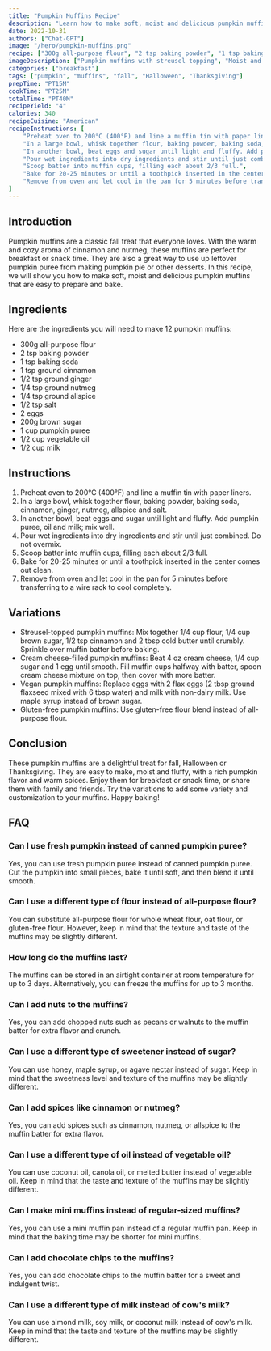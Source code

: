 ```yaml
---
title: "Pumpkin Muffins Recipe"
description: "Learn how to make soft, moist and delicious pumpkin muffins with this easy-to-follow recipe. Perfect for fall, Halloween or Thanksgiving!"
date: 2022-10-31
authors: ["Chat-GPT"]
image: "/hero/pumpkin-muffins.png"
recipe: ["300g all-purpose flour", "2 tsp baking powder", "1 tsp baking soda", "1 tsp ground cinnamon", "1/2 tsp ground ginger", "1/4 tsp ground nutmeg", "1/4 tsp ground allspice", "1/2 tsp salt", "2 eggs", "200g brown sugar", "1 cup pumpkin puree", "1/2 cup vegetable oil", "1/2 cup milk"]
imageDescription: ["Pumpkin muffins with streusel topping", "Moist and fluffy muffins with pumpkin flavor", "Perfect fall treat for breakfast or snack", "Warm and cozy aroma of cinnamon and nutmeg"]
categories: ["breakfast"]
tags: ["pumpkin", "muffins", "fall", "Halloween", "Thanksgiving"]
prepTime: "PT15M"
cookTime: "PT25M"
totalTime: "PT40M"
recipeYield: "4"
calories: 340
recipeCuisine: "American"
recipeInstructions: [
    "Preheat oven to 200°C (400°F) and line a muffin tin with paper liners.",
    "In a large bowl, whisk together flour, baking powder, baking soda, cinnamon, ginger, nutmeg, allspice and salt.",
    "In another bowl, beat eggs and sugar until light and fluffy. Add pumpkin puree, oil and milk; mix well.",
    "Pour wet ingredients into dry ingredients and stir until just combined. Do not overmix.",
    "Scoop batter into muffin cups, filling each about 2/3 full.",
    "Bake for 20-25 minutes or until a toothpick inserted in the center comes out clean.",
    "Remove from oven and let cool in the pan for 5 minutes before transferring to a wire rack to cool completely."
]
---
```


## Introduction

Pumpkin muffins are a classic fall treat that everyone loves. With the warm and cozy aroma of cinnamon and nutmeg, these muffins are perfect for breakfast or snack time. They are also a great way to use up leftover pumpkin puree from making pumpkin pie or other desserts. In this recipe, we will show you how to make soft, moist and delicious pumpkin muffins that are easy to prepare and bake.

## Ingredients

Here are the ingredients you will need to make 12 pumpkin muffins:

- 300g all-purpose flour
- 2 tsp baking powder
- 1 tsp baking soda
- 1 tsp ground cinnamon
- 1/2 tsp ground ginger
- 1/4 tsp ground nutmeg
- 1/4 tsp ground allspice
- 1/2 tsp salt
- 2 eggs
- 200g brown sugar
- 1 cup pumpkin puree
- 1/2 cup vegetable oil
- 1/2 cup milk

## Instructions

1. Preheat oven to 200°C (400°F) and line a muffin tin with paper liners.
2. In a large bowl, whisk together flour, baking powder, baking soda, cinnamon, ginger, nutmeg, allspice and salt.
3. In another bowl, beat eggs and sugar until light and fluffy. Add pumpkin puree, oil and milk; mix well.
4. Pour wet ingredients into dry ingredients and stir until just combined. Do not overmix.
5. Scoop batter into muffin cups, filling each about 2/3 full.
6. Bake for 20-25 minutes or until a toothpick inserted in the center comes out clean.
7. Remove from oven and let cool in the pan for 5 minutes before transferring to a wire rack to cool completely.

## Variations

- Streusel-topped pumpkin muffins: Mix together 1/4 cup flour, 1/4 cup brown sugar, 1/2 tsp cinnamon and 2 tbsp cold butter until crumbly. Sprinkle over muffin batter before baking.
- Cream cheese-filled pumpkin muffins: Beat 4 oz cream cheese, 1/4 cup sugar and 1 egg until smooth. Fill muffin cups halfway with batter, spoon cream cheese mixture on top, then cover with more batter.
- Vegan pumpkin muffins: Replace eggs with 2 flax eggs (2 tbsp ground flaxseed mixed with 6 tbsp water) and milk with non-dairy milk. Use maple syrup instead of brown sugar.
- Gluten-free pumpkin muffins: Use gluten-free flour blend instead of all-purpose flour.

## Conclusion

These pumpkin muffins are a delightful treat for fall, Halloween or Thanksgiving. They are easy to make, moist and fluffy, with a rich pumpkin flavor and warm spices. Enjoy them for breakfast or snack time, or share them with family and friends. Try the variations to add some variety and customization to your muffins. Happy baking!

## FAQ

### Can I use fresh pumpkin instead of canned pumpkin puree?

Yes, you can use fresh pumpkin puree instead of canned pumpkin puree. Cut the pumpkin into small pieces, bake it until soft, and then blend it until smooth.

### Can I use a different type of flour instead of all-purpose flour?

You can substitute all-purpose flour for whole wheat flour, oat flour, or gluten-free flour. However, keep in mind that the texture and taste of the muffins may be slightly different.

### How long do the muffins last?

The muffins can be stored in an airtight container at room temperature for up to 3 days. Alternatively, you can freeze the muffins for up to 3 months.

### Can I add nuts to the muffins?

Yes, you can add chopped nuts such as pecans or walnuts to the muffin batter for extra flavor and crunch.

### Can I use a different type of sweetener instead of sugar?

You can use honey, maple syrup, or agave nectar instead of sugar. Keep in mind that the sweetness level and texture of the muffins may be slightly different.

### Can I add spices like cinnamon or nutmeg?

Yes, you can add spices such as cinnamon, nutmeg, or allspice to the muffin batter for extra flavor.

### Can I use a different type of oil instead of vegetable oil?

You can use coconut oil, canola oil, or melted butter instead of vegetable oil. Keep in mind that the taste and texture of the muffins may be slightly different.

### Can I make mini muffins instead of regular-sized muffins?

Yes, you can use a mini muffin pan instead of a regular muffin pan. Keep in mind that the baking time may be shorter for mini muffins.

### Can I add chocolate chips to the muffins?

Yes, you can add chocolate chips to the muffin batter for a sweet and indulgent twist.

### Can I use a different type of milk instead of cow's milk?

You can use almond milk, soy milk, or coconut milk instead of cow's milk. Keep in mind that the taste and texture of the muffins may be slightly different.